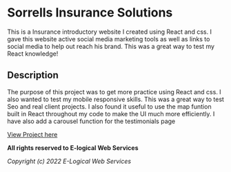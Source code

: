 # Sorrells Insurance Solutions


This is a Insurance introductory website I created using React and css. I gave this website active social media marketing tools as well as links to social media to help out reach his brand. This was a great way to test my React knowledge!

## Description

The purpose of this project was to get more practice using React and css.
I also wanted to test my mobile responsive skills.
This was a great way to test Seo and real client projects.
I also found it useful to use the map funtion built in React throughout my code to make the UI much more efficiently.
I have also add a carousel function for the testimonials page


[View Project here](https://sorrellsinsurancesolutions.com/)


**All rights reserved to E-logical Web Services**

*Copyright (c) 2022 E-Logical Web Services*
